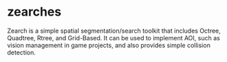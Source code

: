 # zearches
Zearch is a simple spatial segmentation/search toolkit that includes Octree, Quadtree, Rtree, and Grid-Based. It can be used to implement AOI, such as vision management in game projects, and also provides simple collision detection.
